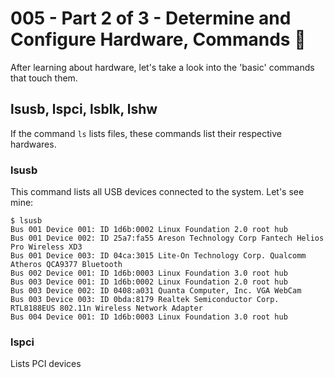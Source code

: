 # 005 - Part 2 of 3 - Determine and Configure Hardware, Commands 📣
After learning about hardware, let's take a look into the 'basic' commands that touch them.

## **lsusb, lspci, lsblk, lshw**
If the command `ls` lists files, these commands list their respective hardwares. 

### lsusb
This command lists all USB devices connected to the system. Let's see mine:
```
$ lsusb
Bus 001 Device 001: ID 1d6b:0002 Linux Foundation 2.0 root hub
Bus 001 Device 002: ID 25a7:fa55 Areson Technology Corp Fantech Helios Pro Wireless XD3 
Bus 001 Device 003: ID 04ca:3015 Lite-On Technology Corp. Qualcomm Atheros QCA9377 Bluetooth
Bus 002 Device 001: ID 1d6b:0003 Linux Foundation 3.0 root hub
Bus 003 Device 001: ID 1d6b:0002 Linux Foundation 2.0 root hub
Bus 003 Device 002: ID 0408:a031 Quanta Computer, Inc. VGA WebCam
Bus 003 Device 003: ID 0bda:8179 Realtek Semiconductor Corp. RTL8188EUS 802.11n Wireless Network Adapter
Bus 004 Device 001: ID 1d6b:0003 Linux Foundation 3.0 root hub
```

### lspci
Lists PCI devices 

###
